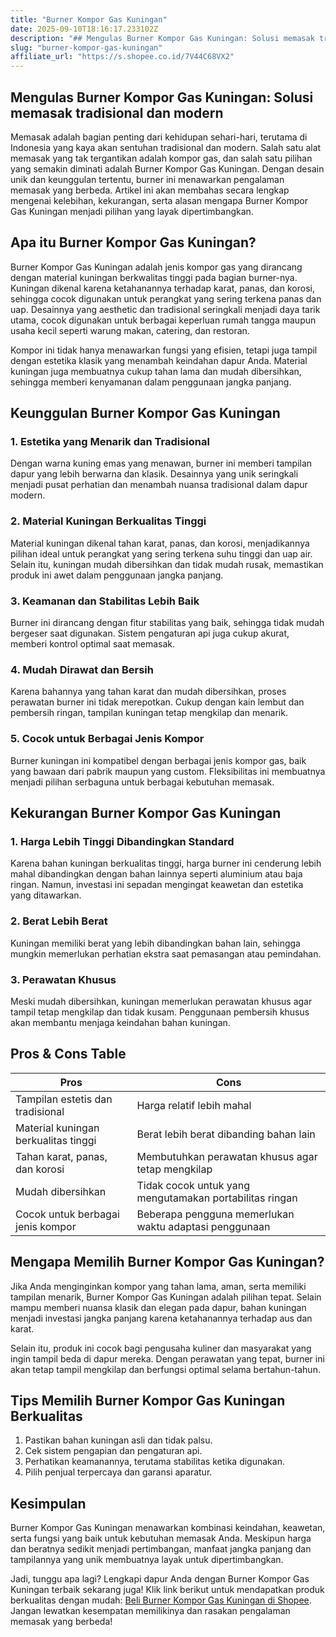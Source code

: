 ```yaml
---
title: "Burner Kompor Gas Kuningan"
date: 2025-09-10T18:16:17.233102Z
description: "## Mengulas Burner Kompor Gas Kuningan: Solusi memasak tradisional dan modern..."
slug: "burner-kompor-gas-kuningan"
affiliate_url: "https://s.shopee.co.id/7V44C68VX2"
---
```

## Mengulas Burner Kompor Gas Kuningan: Solusi memasak tradisional dan modern

Memasak adalah bagian penting dari kehidupan sehari-hari, terutama di Indonesia yang kaya akan sentuhan tradisional dan modern. Salah satu alat memasak yang tak tergantikan adalah kompor gas, dan salah satu pilihan yang semakin diminati adalah Burner Kompor Gas Kuningan. Dengan desain unik dan keunggulan tertentu, burner ini menawarkan pengalaman memasak yang berbeda. Artikel ini akan membahas secara lengkap mengenai kelebihan, kekurangan, serta alasan mengapa Burner Kompor Gas Kuningan menjadi pilihan yang layak dipertimbangkan.

## Apa itu Burner Kompor Gas Kuningan?

Burner Kompor Gas Kuningan adalah jenis kompor gas yang dirancang dengan material kuningan berkwalitas tinggi pada bagian burner-nya. Kuningan dikenal karena ketahanannya terhadap karat, panas, dan korosi, sehingga cocok digunakan untuk perangkat yang sering terkena panas dan uap. Desainnya yang aesthetic dan tradisional seringkali menjadi daya tarik utama, cocok digunakan untuk berbagai keperluan rumah tangga maupun usaha kecil seperti warung makan, catering, dan restoran.

Kompor ini tidak hanya menawarkan fungsi yang efisien, tetapi juga tampil dengan estetika klasik yang menambah keindahan dapur Anda. Material kuningan juga membuatnya cukup tahan lama dan mudah dibersihkan, sehingga memberi kenyamanan dalam penggunaan jangka panjang.

## Keunggulan Burner Kompor Gas Kuningan

### 1. Estetika yang Menarik dan Tradisional

Dengan warna kuning emas yang menawan, burner ini memberi tampilan dapur yang lebih berwarna dan klasik. Desainnya yang unik seringkali menjadi pusat perhatian dan menambah nuansa tradisional dalam dapur modern.

### 2. Material Kuningan Berkualitas Tinggi

Material kuningan dikenal tahan karat, panas, dan korosi, menjadikannya pilihan ideal untuk perangkat yang sering terkena suhu tinggi dan uap air. Selain itu, kuningan mudah dibersihkan dan tidak mudah rusak, memastikan produk ini awet dalam penggunaan jangka panjang.

### 3. Keamanan dan Stabilitas Lebih Baik

Burner ini dirancang dengan fitur stabilitas yang baik, sehingga tidak mudah bergeser saat digunakan. Sistem pengaturan api juga cukup akurat, memberi kontrol optimal saat memasak.

### 4. Mudah Dirawat dan Bersih

Karena bahannya yang tahan karat dan mudah dibersihkan, proses perawatan burner ini tidak merepotkan. Cukup dengan kain lembut dan pembersih ringan, tampilan kuningan tetap mengkilap dan menarik.

### 5. Cocok untuk Berbagai Jenis Kompor

Burner kuningan ini kompatibel dengan berbagai jenis kompor gas, baik yang bawaan dari pabrik maupun yang custom. Fleksibilitas ini membuatnya menjadi pilihan serbaguna untuk berbagai kebutuhan memasak.

## Kekurangan Burner Kompor Gas Kuningan

### 1. Harga Lebih Tinggi Dibandingkan Standard

Karena bahan kuningan berkualitas tinggi, harga burner ini cenderung lebih mahal dibandingkan dengan bahan lainnya seperti aluminium atau baja ringan. Namun, investasi ini sepadan mengingat keawetan dan estetika yang ditawarkan.

### 2. Berat Lebih Berat

Kuningan memiliki berat yang lebih dibandingkan bahan lain, sehingga mungkin memerlukan perhatian ekstra saat pemasangan atau pemindahan.

### 3. Perawatan Khusus

Meski mudah dibersihkan, kuningan memerlukan perawatan khusus agar tampil tetap mengkilap dan tidak kusam. Penggunaan pembersih khusus akan membantu menjaga keindahan bahan kuningan.

## Pros & Cons Table

| Pros | Cons |
| --- | --- |
| Tampilan estetis dan tradisional | Harga relatif lebih mahal |
| Material kuningan berkualitas tinggi | Berat lebih berat dibanding bahan lain |
| Tahan karat, panas, dan korosi | Membutuhkan perawatan khusus agar tetap mengkilap |
| Mudah dibersihkan | Tidak cocok untuk yang mengutamakan portabilitas ringan |
| Cocok untuk berbagai jenis kompor | Beberapa pengguna memerlukan waktu adaptasi penggunaan |

## Mengapa Memilih Burner Kompor Gas Kuningan?

Jika Anda menginginkan kompor yang tahan lama, aman, serta memiliki tampilan menarik, Burner Kompor Gas Kuningan adalah pilihan tepat. Selain mampu memberi nuansa klasik dan elegan pada dapur, bahan kuningan menjadi investasi jangka panjang karena ketahanannya terhadap aus dan karat.

Selain itu, produk ini cocok bagi pengusaha kuliner dan masyarakat yang ingin tampil beda di dapur mereka. Dengan perawatan yang tepat, burner ini akan tetap tampil mengkilap dan berfungsi optimal selama bertahun-tahun.

## Tips Memilih Burner Kompor Gas Kuningan Berkualitas

1. Pastikan bahan kuningan asli dan tidak palsu.
2. Cek sistem pengapian dan pengaturan api.
3. Perhatikan keamanannya, terutama stabilitas ketika digunakan.
4. Pilih penjual terpercaya dan garansi aparatur.

## Kesimpulan

Burner Kompor Gas Kuningan menawarkan kombinasi keindahan, keawetan, serta fungsi yang baik untuk kebutuhan memasak Anda. Meskipun harga dan beratnya sedikit menjadi pertimbangan, manfaat jangka panjang dan tampilannya yang unik membuatnya layak untuk dipertimbangkan.

Jadi, tunggu apa lagi? Lengkapi dapur Anda dengan Burner Kompor Gas Kuningan terbaik sekarang juga! Klik link berikut untuk mendapatkan produk berkualitas dengan mudah: [Beli Burner Kompor Gas Kuningan di Shopee](https://s.shopee.co.id/7V44C68VX2). Jangan lewatkan kesempatan memilikinya dan rasakan pengalaman memasak yang berbeda!